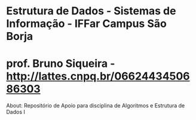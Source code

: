 # Estrutura de Dados - Sistemas de Informação - IFFar Campus São Borja
# prof. Bruno Siqueira - http://lattes.cnpq.br/0662443450686303

About: Repositório de Apoio para disciplina de Algoritmos e Estrutura de Dados I
